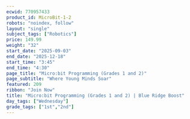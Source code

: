 ```yaml
---
ecwid: 770957433
product_id: MicroBit-1-2
robots: "noindex, follow"
layout: "single"
subject_tags: ["Robotics"]
price: 149.99
weight: "32"
start_date: "2025-09-03"
end_date: "2025-12-18"
start_time: "3:45"
end_time: "4:30"
page_title: "Micro:bit Programming (Grades 1 and 2)"
page_subtitle: "Where Young Minds Soar"
featured: 209
ribbon: "Join Now"
title: "Micro:bit Programming (Grades 1 and 2) | Blue Ridge Boost"
day_tags: ["Wednesday"]
grade_tags: ["1st","2nd"]
---
```

